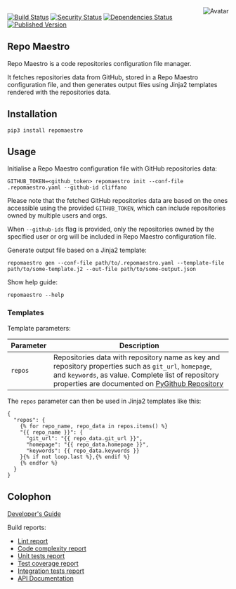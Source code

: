 <img align="right" src="https://raw.github.com/cliffano/repomaestro/main/avatar.jpg" alt="Avatar"/>

[![Build Status](https://github.com/cliffano/repomaestro/workflows/CI/badge.svg)](https://github.com/cliffano/repomaestro/actions?query=workflow%3ACI)
[![Security Status](https://snyk.io/test/github/cliffano/repomaestro/badge.svg)](https://snyk.io/test/github/cliffano/repomaestro)
[![Dependencies Status](https://img.shields.io/librariesio/release/pypi/repomaestro)](https://libraries.io/github/cliffano/repomaestro)
[![Published Version](https://img.shields.io/pypi/v/repomaestro.svg)](https://pypi.python.org/pypi/repomaestro)
<br/>

Repo Maestro
------------

Repo Maestro is a code repositories configuration file manager.

It fetches repositories data from GitHub, stored in a Repo Maestro configuration file, and then generates output files using Jinja2 templates rendered with the repositories data.

Installation
------------

    pip3 install repomaestro

Usage
-----

Initialise a Repo Maestro configuration file with GitHub repositories data:

    GITHUB_TOKEN=<github_token> repomaestro init --conf-file .repomaestro.yaml --github-id cliffano

Please note that the fetched GitHub repositories data are based on the ones accessible using the provided `GITHUB_TOKEN`, which can include repositories owned by multiple users and orgs.

When `--github-ids` flag is provided, only the repositories owned by the specified user or org will be included in Repo Maestro configuration file.

Generate output file based on a Jinja2 template:

    repomaestro gen --conf-file path/to/.repomaestro.yaml --template-file path/to/some-template.j2 --out-file path/to/some-output.json

Show help guide:

    repomaestro --help

### Templates

Template parameters:

| Parameter | Description |
|-----------|-------------|
| `repos` | Repositories data with repository name as key and repository properties such as `git_url`, `homepage`, and `keywords`, as value. Complete list of repository properties are documented on [PyGithub Repository](https://pygithub.readthedocs.io/en/stable/github_objects/Repository.html) |

The `repos` parameter can then be used in Jinja2 templates like this:

```jinja2
{
  "repos": {
    {% for repo_name, repo_data in repos.items() %}
    "{{ repo_name }}": {
      "git_url": "{{ repo_data.git_url }}",
      "homepage": "{{ repo_data.homepage }}",
      "keywords": {{ repo_data.keywords }}
    }{% if not loop.last %},{% endif %}
    {% endfor %}
  }
}
```

Colophon
--------

[Developer's Guide](https://cliffano.github.io/developers_guide.html#python)

Build reports:

* [Lint report](https://cliffano.github.io/repomaestro/lint/pylint/index.html)
* [Code complexity report](https://cliffano.github.io/repomaestro/complexity/wily/index.html)
* [Unit tests report](https://cliffano.github.io/repomaestro/test/pytest/index.html)
* [Test coverage report](https://cliffano.github.io/repomaestro/coverage/coverage/index.html)
* [Integration tests report](https://cliffano.github.io/repomaestro/test-integration/pytest/index.html)
* [API Documentation](https://cliffano.github.io/repomaestro/doc/sphinx/index.html)
